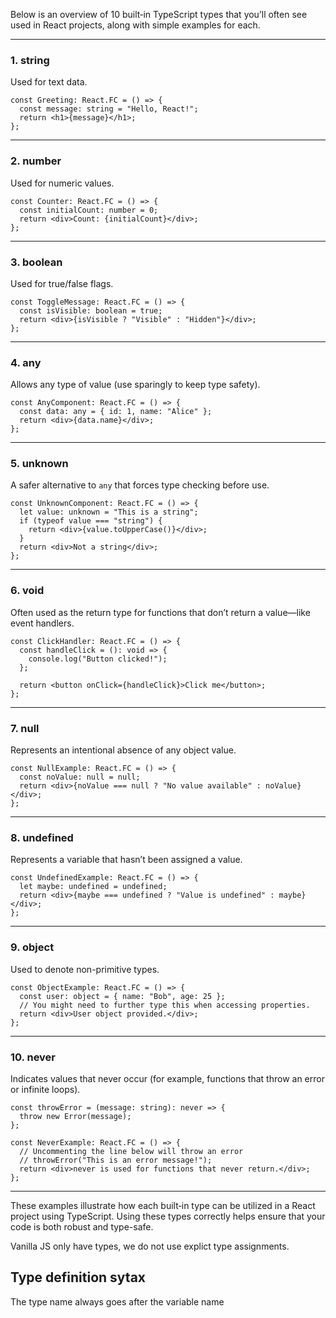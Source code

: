 Below is an overview of 10 built‐in TypeScript types that you’ll often see used in React projects, along with simple examples for each.

---

### 1. **string**

Used for text data.

```tsx
const Greeting: React.FC = () => {
  const message: string = "Hello, React!";
  return <h1>{message}</h1>;
};
```

---

### 2. **number**

Used for numeric values.

```tsx
const Counter: React.FC = () => {
  const initialCount: number = 0;
  return <div>Count: {initialCount}</div>;
};
```

---

### 3. **boolean**

Used for true/false flags.

```tsx
const ToggleMessage: React.FC = () => {
  const isVisible: boolean = true;
  return <div>{isVisible ? "Visible" : "Hidden"}</div>;
};
```

---

### 4. **any**

Allows any type of value (use sparingly to keep type safety).

```tsx
const AnyComponent: React.FC = () => {
  const data: any = { id: 1, name: "Alice" };
  return <div>{data.name}</div>;
};
```

---

### 5. **unknown**

A safer alternative to `any` that forces type checking before use.

```tsx
const UnknownComponent: React.FC = () => {
  let value: unknown = "This is a string";
  if (typeof value === "string") {
    return <div>{value.toUpperCase()}</div>;
  }
  return <div>Not a string</div>;
};
```

---

### 6. **void**

Often used as the return type for functions that don’t return a value—like event handlers.

```tsx
const ClickHandler: React.FC = () => {
  const handleClick = (): void => {
    console.log("Button clicked!");
  };

  return <button onClick={handleClick}>Click me</button>;
};
```

---

### 7. **null**

Represents an intentional absence of any object value.

```tsx
const NullExample: React.FC = () => {
  const noValue: null = null;
  return <div>{noValue === null ? "No value available" : noValue}</div>;
};
```

---

### 8. **undefined**

Represents a variable that hasn’t been assigned a value.

```tsx
const UndefinedExample: React.FC = () => {
  let maybe: undefined = undefined;
  return <div>{maybe === undefined ? "Value is undefined" : maybe}</div>;
};
```

---

### 9. **object**

Used to denote non-primitive types.

```tsx
const ObjectExample: React.FC = () => {
  const user: object = { name: "Bob", age: 25 };
  // You might need to further type this when accessing properties.
  return <div>User object provided.</div>;
};
```

---

### 10. **never**

Indicates values that never occur (for example, functions that throw an error or infinite loops).

```tsx
const throwError = (message: string): never => {
  throw new Error(message);
};

const NeverExample: React.FC = () => {
  // Uncommenting the line below will throw an error
  // throwError("This is an error message!");
  return <div>never is used for functions that never return.</div>;
};
```

---

These examples illustrate how each built‐in type can be utilized in a React project using TypeScript. Using these types correctly helps ensure that your code is both robust and type-safe.



Vanilla JS only have types, we do not use explict type assignments.
## Type definition sytax
The type name always goes after the variable name
 